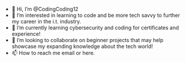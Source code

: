 - 👋 Hi, I’m @CodingCoding12
- 👀 I’m interested in learning to code and be more tech savvy to further my career in the i.t. industry.
- 🌱 I’m currently learning cybersecurity and coding for certificates and experience!
- 💞️ I’m looking to collaborate on beginner projects that may help showcase my expanding knowledge about the tech world!
- 📫 How to reach me email or here. 

<!---
CodingCoding12/CodingCoding12 is a ✨ special ✨ repository because its `README.md` (this file) appears on your GitHub profile.
You can click the Preview link to take a look at your changes.
--->
